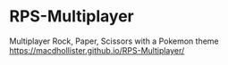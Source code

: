 # RPS-Multiplayer
Multiplayer Rock, Paper, Scissors with a Pokemon theme
https://macdhollister.github.io/RPS-Multiplayer/
